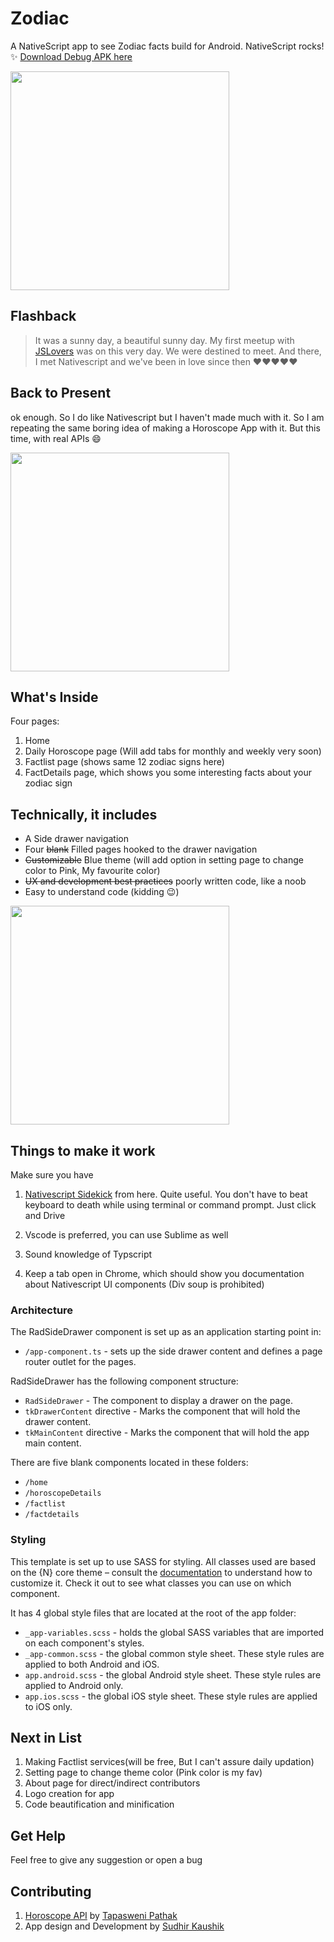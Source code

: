 # Zodiac 
A NativeScript app to see Zodiac facts build for Android. NativeScript rocks!  :sparkles: 
[Download Debug APK here](https://drive.google.com/file/d/1dmVcHs6JJW8aNCmrb1VyGsjytURMoF4j/view)

<img src="https://drive.google.com/file/d/1TAFT5ohWNU5E2OwXFWEK4BUI08Dz94Ar/view?usp=sharing" width="350">

## Flashback
>It was a sunny day, a beautiful sunny day. My first meetup with [JSLovers]( https://twitter.com/jslovers_del) was on this very day. We were destined to meet. And there, I met Nativescript and we've been in love since then :heart::heart::heart::heart::heart:

## Back to Present
ok enough. So I do like Nativescript but I haven't made much with it. So I am repeating the same boring idea of making a Horoscope App with it. But this time, with real APIs :smile:


<img src="https://drive.google.com/uc?export=view&id=1AK2_xsULDXxD7CYwq3q_ffV8u3PKKalo" width="350">


## What's Inside

Four pages:
1. Home
2. Daily Horoscope page (Will add tabs for monthly and weekly very soon)
3. Factlist page (shows same 12 zodiac signs here)
4. FactDetails page, which shows you some interesting facts about your zodiac sign

## Technically, it includes

- A Side drawer navigation
- Four ~~blank~~ Filled pages hooked to the drawer navigation
- ~~Customizable~~ Blue theme (will add option in setting page to change color to Pink, My favourite color)
- ~~UX and development best practices~~ poorly written code, like a noob
- Easy to understand code (kidding :wink:)

<img src="https://drive.google.com/uc?export=view&id=1DwM7uoFzTMUlchLSOjjFGbMWdauYz6qF" width="350">


## Things to make it work

Make sure you have
1. [Nativescript Sidekick](https://www.nativescript.org/nativescript-sidekick) from here. Quite useful. You don't have to beat keyboard to death while using terminal or command prompt. Just click and Drive

2. Vscode is preferred, you can use Sublime as well
3. Sound knowledge of Typscript
4. Keep a tab open in Chrome, which should show you documentation about Nativescript UI components (Div soup is prohibited)


### Architecture

The RadSideDrawer component is set up as an application starting point in:

- `/app-component.ts` - sets up the side drawer content and defines a page router outlet for the pages.

RadSideDrawer has the following component structure:

- `RadSideDrawer` - The component to display a drawer on the page.
- `tkDrawerContent` directive - Marks the component that will hold the drawer content.
- `tkMainContent` directive - Marks the component that will hold the app main content.

There are five blank components located in these folders:

- `/home`
- `/horoscopeDetails`
- `/factlist`
- `/factdetails`

### Styling

This template is set up to use SASS for styling. All classes used are based on the {N} core theme – consult the [documentation](https://docs.nativescript.org/angular/ui/theme.html#theme) to understand how to customize it. Check it out to see what classes you can use on which component.

It has 4 global style files that are located at the root of the app folder:

- `_app-variables.scss` - holds the global SASS variables that are imported on each component's styles.
- `_app-common.scss` - the global common style sheet. These style rules are applied to both Android and iOS.
- `app.android.scss` - the global Android style sheet. These style rules are applied to Android only.
- `app.ios.scss` - the global iOS style sheet. These style rules are applied to iOS only.

## Next in List
1. Making Factlist services(will be free, But I can't assure daily updation)
2. Setting page to change theme color (Pink color is my fav)
3. About page for direct/indirect contributors
4. Logo creation for app
5. Code beautification and minification

## Get Help


Feel free to give any suggestion or open a bug

## Contributing

1. [Horoscope API](https://github.com/tapaswenipathak/Horoscope-API) by [Tapasweni Pathak](https://github.com/tapaswenipathak/Horoscope-API)
2. App design and Development by [Sudhir Kaushik](https://github.com/SudhirKaushik)

<!-- 
## Sources:

Create Icons and splash screens from here:
http://nsimage.brosteins.com/

Preview images of man holding my app:
http://dunnnk.com/?ref=producthunt#0 -->
